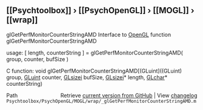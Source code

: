 ## [[Psychtoolbox]] &#8250; [[PsychOpenGL]] &#8250; [[MOGL]] &#8250; [[wrap]]

glGetPerfMonitorCounterStringAMD  Interface to [OpenGL](OpenGL) function glGetPerfMonitorCounterStringAMD  
  
usage:  [ length, counterString ] = glGetPerfMonitorCounterStringAMD( group, counter, bufSize )  
  
C function:  void glGetPerfMonitorCounterStringAMD[(GLuint]((GLuint) group, [GLuint](GLuint) counter, [GLsizei](GLsizei) bufSize, [GLsizei](GLsizei)\* length, [GLchar](GLchar)\* counterString)  




<div class="code_header" style="text-align:right;">
  <span style="float:left;">Path&nbsp;&nbsp;</span> <span class="counter">Retrieve <a href=
  "https://raw.github.com/Psychtoolbox-3/Psychtoolbox-3/beta/Psychtoolbox/PsychOpenGL/MOGL/wrap/_glGetPerfMonitorCounterStringAMD.m">current version from GitHub</a> | View <a href=
  "https://github.com/Psychtoolbox-3/Psychtoolbox-3/commits/beta/Psychtoolbox/PsychOpenGL/MOGL/wrap/_glGetPerfMonitorCounterStringAMD.m">changelog</a></span>
</div>
<div class="code">
  <code>Psychtoolbox/PsychOpenGL/MOGL/wrap/_glGetPerfMonitorCounterStringAMD.m</code>
</div>

